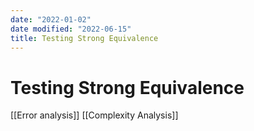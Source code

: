 ```yaml
---
date: "2022-01-02"
date modified: "2022-06-15"
title: Testing Strong Equivalence
---
```


# Testing Strong Equivalence
[[Error analysis]]
[[Complexity Analysis]]

